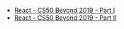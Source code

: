 * [React - CS50 Beyond 2019 - Part I](https://www.youtube.com/watch?v=9NQtG_IIh6M)
* [React - CS50 Beyond 2019 - Part II](https://www.youtube.com/watch?v=D7-Kc3umN5k)
